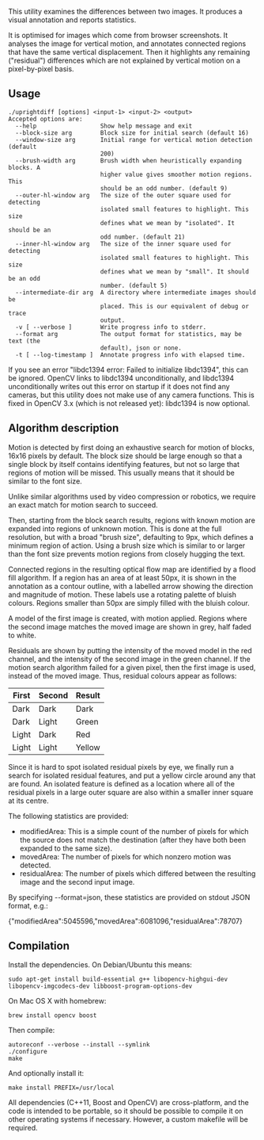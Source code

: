 This utility examines the differences between two images. It produces a visual
annotation and reports statistics.

It is optimised for images which come from browser screenshots. It analyses the
image for vertical motion, and annotates connected regions that have the same
vertical displacement. Then it highlights any remaining ("residual")
differences which are not explained by vertical motion on a pixel-by-pixel
basis.

## Usage

```
./uprightdiff [options] <input-1> <input-2> <output>
Accepted options are:
  --help                  Show help message and exit
  --block-size arg        Block size for initial search (default 16)
  --window-size arg       Initial range for vertical motion detection (default 
                          200)
  --brush-width arg       Brush width when heuristically expanding blocks. A 
                          higher value gives smoother motion regions. This 
                          should be an odd number. (default 9)
  --outer-hl-window arg   The size of the outer square used for detecting 
                          isolated small features to highlight. This size 
                          defines what we mean by "isolated". It should be an 
                          odd number. (default 21)
  --inner-hl-window arg   The size of the inner square used for detecting 
                          isolated small features to highlight. This size 
                          defines what we mean by "small". It should be an odd 
                          number. (default 5)
  --intermediate-dir arg  A directory where intermediate images should be 
                          placed. This is our equivalent of debug or trace 
                          output.
  -v [ --verbose ]        Write progress info to stderr.
  --format arg            The output format for statistics, may be text (the 
                          default), json or none.
  -t [ --log-timestamp ]  Annotate progress info with elapsed time.
```

If you see an error "libdc1394 error: Failed to initialize libdc1394", this can
be ignored. OpenCV links to libdc1394 unconditionally, and libdc1394
unconditionally writes out this error on startup if it does not find any
cameras, but this utility does not make use of any camera functions. This is
fixed in OpenCV 3.x (which is not released yet): libdc1394 is now optional.

## Algorithm description

Motion is detected by first doing an exhaustive search for motion of blocks,
16x16 pixels by default. The block size should be large enough so that a single
block by itself contains identifying features, but not so large that regions of
motion will be missed. This usually means that it should be similar to the font
size.

Unlike similar algorithms used by video compression or robotics, we require an
exact match for motion search to succeed.

Then, starting from the block search results, regions with known motion are
expanded into regions of unknown motion. This is done at the full resolution,
but with a broad "brush size", defaulting to 9px, which defines a minimum
region of action. Using a brush size which is similar to or larger than the
font size prevents motion regions from closely hugging the text.

Connected regions in the resulting optical flow map are identified by a flood
fill algorithm. If a region has an area of at least 50px, it is shown in the
annotation as a contour outline, with a labelled arrow showing the direction and
magnitude of motion. These labels use a rotating palette of bluish colours.
Regions smaller than 50px are simply filled with the bluish colour.

A model of the first image is created, with motion applied. Regions
where the second image matches the moved image are shown in grey, half faded
to white.

Residuals are shown by putting the intensity of the moved model in the red
channel, and the intensity of the second image in the green channel. If the
motion search algorithm failed for a given pixel, then the first image is used,
instead of the moved image. Thus, residual colours appear as follows:

| First | Second | Result
|-------|--------|-------
| Dark  | Dark   | Dark
| Dark  | Light  | Green
| Light | Dark   | Red
| Light | Light  | Yellow

Since it is hard to spot isolated residual pixels by eye, we finally run a
search for isolated residual features, and put a yellow circle around any that
are found. An isolated feature is defined as a location where all of the
residual pixels in a large outer square are also within a smaller inner square
at its centre.

The following statistics are provided:

* modifiedArea: This is a simple count of the number of pixels for which the
  source does not match the destination (after they have both been expanded to
  the same size).
* movedArea: The number of pixels for which nonzero motion was detected.
* residualArea: The number of pixels which differed between the resulting image
  and the second input image.

By specifying --format=json, these statistics are provided on stdout JSON format,
e.g.:

{"modifiedArea":5045596,"movedArea":6081096,"residualArea":78707}

## Compilation

Install the dependencies. On Debian/Ubuntu this means:

`sudo apt-get install build-essential g++ libopencv-highgui-dev libopencv-imgcodecs-dev libboost-program-options-dev`

On Mac OS X with homebrew:

`brew install opencv boost`

Then compile:

```
autoreconf --verbose --install --symlink
./configure
make
```

And optionally install it:

`make install PREFIX=/usr/local`

All dependencies (C++11, Boost and OpenCV) are cross-platform, and the code is
intended to be portable, so it should be possible to compile it on other
operating systems if necessary. However, a custom makefile will be required.
